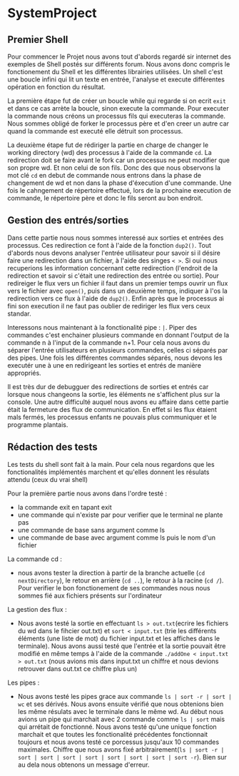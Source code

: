 # SystemProject
## Premier Shell

Pour commencer le Projet nous avons tout d'abords regardé sir internet des exemples de Shell postés sur différents forum. Nous avons donc compris le fonctionement du Shell et les différentes librairies utilisées. Un shell c'est une boucle infini qui lit un texte en entrée, l'analyse et execute différentes opération en fonction du résultat.

La première étape fut de créer un boucle while qui regarde si on ecrit ```exit``` et dans ce cas arrète la boucle, sinon execute la commande. Pour executer la commande nous créons un processus fils qui executeras la commande. Nous sommes obligé de forker le processus père et d'en creer un autre car quand la commande est executé elle détruit son processus.

La deuxième étape fut de rédiriger la partie en charge de changer le working directory (wd) des processus à l'aide de la commande ```cd```. La redirection doit se faire avant le fork car un processus ne peut modifier que son propre wd. Et non celui de son fils.
Donc des que nous observons la mot clé ```cd``` en debut de commande nous entrons dans la phase de changement de wd et non dans la phase d'éxecution d'une commande. Une fois le cahngement de répertoire effectué, lors de la prochaine execution de commande, le répertoire père et donc le fils seront au bon endroit.

## Gestion des entrés/sorties

Dans cette partie nous nous sommes interessé aux sorties et entrées des processus. Ces redirection ce font à l'aide de la fonction ```dup2()```. Tout d'abords nous devons analyser l'entrée utilisateur pour savoir si il désire faire une redirection dans un fichier, à l'aide des singes ```< >```. Si oui nous recuperions les information concernant cette redirection (l'endroit de la redirection et savoir si c'était une redirection des entrée ou sortie). Pour redireiger le flux vers un fichier il faut dans un premier temps ouvrir un flux vers le fichier avec ```open()```, puis dans un deuxième temps, indiquer à l'os la redirection vers ce flux à l'aide de ```dup2()```. Enfin après que le processus ai fini son execution il ne faut pas oublier de rediriger les flux vers ceux standar.

Interessons nous maintenant à la fonctionalité pipe : ``` | ```. Piper des commandes c'est enchainer plusieurs commande en donnant l'output de la commande n à l'input de la commande n+1. Pour cela nous avons du séparer l'entrée utilisateurs en plusieurs commandes, celles ci séparés par des pipes.
Une fois les différentes commandes séparés, nous devons les executér une à une en redirigeant les sorties et entrés de manière appropriés.

Il est très dur de debugguer des redirections de sorties et entrés car lorsque nous changeons la sortie, les éléments ne s'affichent plus sur la console. Une autre difficulté auquel nous avons eu affaire dans cette partie était la fermeture des flux de communication. En effet si les flux étaient mals fermés, les processus enfants ne pouvais plus communiquer et le programme plantais.

## Rédaction des tests
Les tests du shell sont fait à la main. Pour cela nous regardons que les fonctionalités implémentés marchent et qu'elles donnent les résulats attendu (ceux du vrai shell)

Pour la première partie nous avons dans l'ordre testé : 
 - la commande exit en tapant exit
 - une commande qui n'existe par pour verifier que le terminal ne plante pas
 - une commande de base sans argument comme ls
 - une commande de base avec argument comme ls puis le nom d'un fichier

La commande cd :
 - nous avons tester la direction à partir de la branche actuelle (```cd nextDirectory```), le retour en arrière (```cd ..```), le retour à la racine (```cd /```). Pour verifier le bon fonctionement de ses commandes nous nous sommes fié aux fichiers présents sur l'ordinateur

La gestion des flux :
 - Nous avons testé la sortie en effectuant ```ls > out.txt```(ecrire les fichiers du wd dans le fihcier out.txt) et ```sort < input.txt``` (trie les différents éléments (une liste de mot) du fichier input.txt et les affiches dans le terminale). Nous avons aussi testé que l'entrée et la sortie pouvait être modifié en même temps à l'aide de la commande ```./addOne < input.txt > out.txt``` (nous avions mis dans input.txt un chiffre et nous devions retrouver dans out.txt ce chiffre plus un)

Les pipes :
 - Nous avons testé les pipes grace aux commande ```ls | sort -r | sort | wc``` et ses dérivés. Nous avons ensuite vérifié que nous obtenions bien les même résulats avec le terminale dans le même wd. Au début nous avions un pipe qui marchait avec 2 commande comme ```ls | sort``` mais qui arrétait de fonctionné. Nous avons testé qu'une unique fonction marchait et que toutes les fonctionalité précédentes fonctionnait toujours et nous avons testé ce porcessus jusqu'aux 10 commandes maximales. Chiffre que nous avons fixé arbitrairement(```ls | sort -r | sort | sort | sort | sort | sort | sort | sort | sort -r```). Bien sur au dela nous obtenons un message d'erreur. 
 





